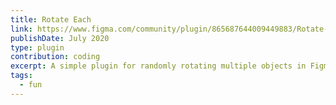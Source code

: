 ```yaml
---
title: Rotate Each
link: https://www.figma.com/community/plugin/865687644009449883/Rotate-Each
publishDate: July 2020
type: plugin
contribution: coding
excerpt: A simple plugin for randomly rotating multiple objects in Figma.
tags:
  - fun
---
```

